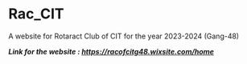 # Rac_CIT
A website for Rotaract Club of CIT for the year 2023-2024 (Gang-48)

***Link for the website : https://racofcitg48.wixsite.com/home***
